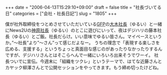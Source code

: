+++
date = "2006-04-13T15:29:10+09:00"
draft = false
title = "社長づいてる日"
categories = ["会社・社長日記"]
slug = "1805"
+++

僕が社外取締役をつとめさせていただいている<a href="http://www.gfplan.co.jp/" target="_blank">GFP</a>の<a href="http://blog.livedoor.jp/ooki1/" target="_blank">大木社長</a>（ゆるい）と一緒にNews2Uの<a href="http://blog.news2u.co.jp/" target="_blank">神原社長</a>（ゆるい）のとこに遊びにいって、夜はデジハリの藤本社長（ゆるい）とご飯。社長だらけ。いい意味でゆるい皆さん。マイペースというか。”～社長”より”～さん”って感じだよなー。
うちの理念で「表現する楽しさを広める、支援する」というちょっと真面目な感じのがあったりなかったりするんですが、デジハリさんとはそこらへんで一緒にいろいろ出来そうでワーイ。
社長ついでに宣伝。今週末に「組織をツクレ」というテーマで、はてな近藤さんとカヤック柳澤さんとで公開セッションをやってきます。もう締め切ったけどね。

